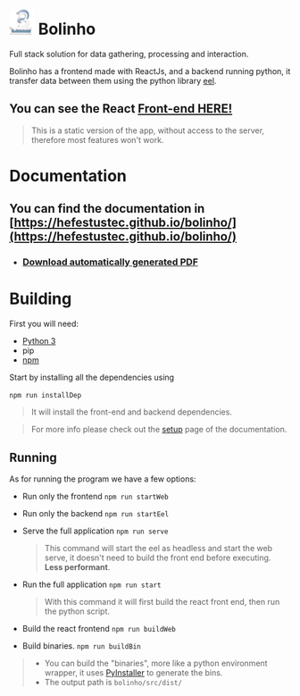 #  <img src="docs/resources/LogoBolinho512.png" width="45" height="45" alt="Logo"/> Bolinho

Full stack solution for data gathering, processing and interaction.

Bolinho has a frontend made with ReactJs, and a backend running python, it transfer data between them using the python library [eel](https://github.com/python-eel/Eel).

## You can see the React [Front-end HERE!](https://hefestustec.github.io/bolinho/src/web/build)
> This is a static version of the app, without access to the server, therefore most features won't work.

# Documentation

## You can find the documentation in [https://hefestustec.github.io/bolinho/](https://hefestustec.github.io/bolinho/)

* ### [Download automatically generated PDF](https://github.com/HefestusTec/bolinho/raw/gh-pages/pdf/document.pdf)


# Building

First you will need:
* [Python 3](https://www.python.org/)
* pip
* [npm](https://www.npmjs.com/)

Start by installing all the dependencies using

`npm run installDep`

> It will install the front-end and backend dependencies.

> For more info please check out the [setup](https://hefestustec.github.io/bolinho/setup/) page of the documentation.

## Running

As for running the program we have a few options:

* Run only the frontend `npm run startWeb`

* Run only the backend `npm run startEel`

* Serve the full application `npm run serve`
    > This command will start the eel as headless and start the web serve, it doesn't need to build the front end before executing. **Less performant**.


* Run the full application `npm run start`
    > With this command it will first build the react front end, then run the python script.

* Build the react frontend `npm run buildWeb`

* Build binaries. `npm run buildBin`
> * You can build the "binaries", more like a python environment wrapper, it uses [PyInstaller](https://pyinstaller.org/en/stable/) to generate the bins.
> * The output path is `bolinho/src/dist/`
